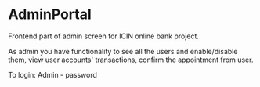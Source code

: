 # AdminPortal

Frontend part of admin screen for ICIN online bank project.

As admin you have functionality to see all the users and enable/disable them, view user accounts' transactions, confirm the appointment 
from user.

To login:
Admin - password
